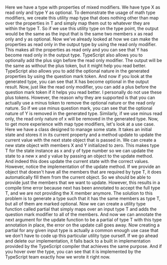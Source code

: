 Here we have a type with properties of mixed modifiers.
We have type X as read only and type Y as optional.
To demonstrate the usage of math type modifiers, we create this utility map type that does nothing
other than map over the properties in T and simply map them out to whatever they are within the type
T.
So if we use this utility type on the type point, the output would be the same as the input that is
the same two members x as read only and y as optional.
Now we've already looked at how we can make the properties as read only in the output type by using
the read only modifier.
This makes all the properties as read only and you can see that Y has become read only in the output
type.
TypeScript also allows you to optionally add the plus sign before the read only modifier.
The output will be the same as without the plus token, but it might help you read better.
TypeScript also allows you to add the optional nature in the generated properties by using the question
mark token.
And now if you look at the generated type, you can see that X has become optional in the output result.
Now, just like the read only modifier, you can add a plus before the question mark token if it helps
you read better.
I personally do not use these plus tokens.
However, the reason why they are supported is that you can actually use a minus token to remove the
optional nature or the read only nature.
So if we use minus question mark, you can see that the optional nature of Y is removed in the generated
type.
Similarly, if we use minus read only, the read only nature of x will be removed in the generated type.
Now, to get more experience with map type modifiers, let's look at a use case.
Here we have a class designed to manage some state.
It takes an initial state and stores it in its current property and a method update to update the current
value with the next state object that is passed in.
We can create a new state object with members X and Y initialized to zero.
This makes type T for the state instance as x and y of type number so we can update the state to a new
x and y value by passing an object to the update method.
And indeed this does update the current state with the correct values.
However, notice the implementation of the update method.
If we provide an object that doesn't have all the members that are required by type T, it does automatically
fill them from the current object.
So we should be able to provide just the members that we want to update.
However, this results in a compile time error because next has been annotated to accept the full type
T, and we are not providing the X member anymore.
The solution to this problem is to generate a type such that it has the same members as type T, but
all of them are marked optional.
Now we can create a utility type function called partial that simply maps over an input type T and adds
the question mark modifier to all of the members.
And now we can annotate the next argument for the update function to be a partial of type T with this
type annotation in place, the error on the update call goes away.
Now creating a partial for any given input type is actually a common enough use case that we don't have
to code up this particular utility type ourself.
If we go ahead and delete our implementation, it falls back to a built in implementation provided by
the TypeScript compiler that achieves the same purpose.
And if you hover over the type, you can see that it is implemented by the TypeScript team exactly how
we wrote it right now.
